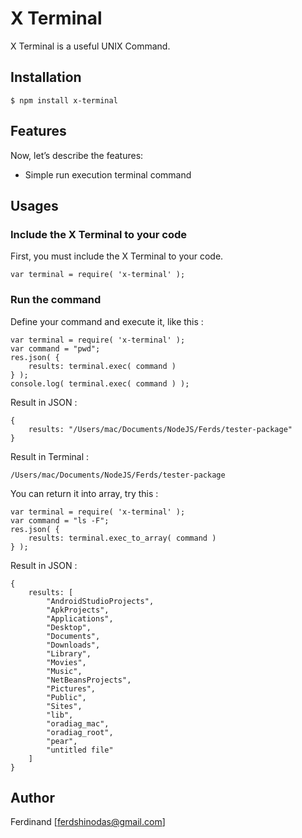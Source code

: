 # X Terminal

X Terminal is a useful UNIX Command. 

## Installation

```
$ npm install x-terminal
```

## Features

Now, let’s describe the features:

* Simple run execution terminal command

## Usages

### Include the X Terminal to your code

First, you must include the X Terminal to your code.

```
var terminal = require( 'x-terminal' );
```

### Run the command

Define your command and execute it, like this :

```
var terminal = require( 'x-terminal' );
var command = "pwd";
res.json( {
	results: terminal.exec( command )
} );
console.log( terminal.exec( command ) );
```

Result in JSON :

```
{
	results: "/Users/mac/Documents/NodeJS/Ferds/tester-package"
}
```

Result in Terminal :

```
/Users/mac/Documents/NodeJS/Ferds/tester-package
```

You can return it into array, try this :

```
var terminal = require( 'x-terminal' );
var command = "ls -F";
res.json( {
	results: terminal.exec_to_array( command )
} );
```

Result in JSON :

```
{
	results: [
		"AndroidStudioProjects",
        "ApkProjects",
        "Applications",
        "Desktop",
        "Documents",
        "Downloads",
        "Library",
        "Movies",
        "Music",
        "NetBeansProjects",
        "Pictures",
        "Public",
        "Sites",
        "lib",
        "oradiag_mac",
        "oradiag_root",
        "pear",
        "untitled file"
	]
}
```

## Author

Ferdinand [<ferdshinodas@gmail.com>]